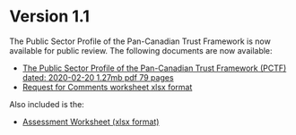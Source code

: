 # Version 1.1
The Public Sector Profile of the Pan-Canadian Trust Framework is now available for public review.
The following documents are now available:
* [The Public Sector Profile of the Pan-Canadian Trust Framework (PCTF) dated: 2020-02-20 1.27mb pdf 79 pages](FOR-PUBLIC-REVIEW-PSP-PCTF-Version%201.1.pdf)
* [Request for Comments worksheet xlsx format](REQUEST%20FOR%20COMMENTS%20ON%20%20PSP-PCTF%20V1.1.xlsx)

Also included is the:
* [Assessment Worksheet (xlsx format)](PCTF%20Assessment%20Worksheet%20Version%201.1.xlsx)


